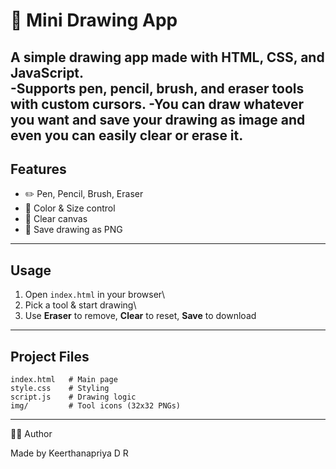 # 🎨 Mini Drawing App

A simple drawing app made with **HTML, CSS, and JavaScript**.\
 -Supports **pen, pencil, brush, and eraser** tools with custom cursors.
 -You can draw whatever you want and save your drawing as image 
and even you can easily clear or erase it.
------------------------------------------------------------------------

## Features

-   ✏️ Pen, Pencil, Brush, Eraser
-   🎨 Color & Size control
-   🧽 Clear canvas
-   💾 Save drawing as PNG

------------------------------------------------------------------------

## Usage

1.  Open `index.html` in your browser\
2.  Pick a tool & start drawing\
3.  Use **Eraser** to remove, **Clear** to reset, **Save** to download

------------------------------------------------------------------------

## Project Files

    index.html   # Main page
    style.css    # Styling
    script.js    # Drawing logic
    img/         # Tool icons (32x32 PNGs)
------------------------------------------------------------------------
👨‍💻 Author

Made by Keerthanapriya D R
